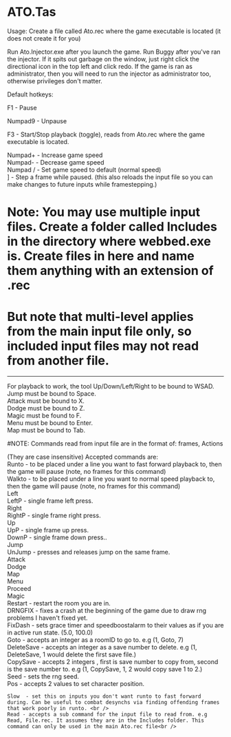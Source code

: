 # ATO.Tas

Usage:
Create a file called Ato.rec where the game executable is located (it does not create it for you)

Run Ato.Injector.exe after you launch the game.
Run Buggy after you've ran the injector. If it spits out garbage on the window, just right click the directional icon in the top left and click redo.
If the game is ran as administrator, then you will need to run the injector as administrator too, otherwise privileges don't matter.

Default hotkeys:

F1 - Pause

Numpad9 - Unpause

F3 - Start/Stop playback (toggle), reads from Ato.rec where the game executable is located.

Numpad+ - Increase game speed <br />
Numpad- - Decrease game speed <br />
Numpad / - Set game speed to default (normal speed) <br />
] - Step a frame while paused. (this also reloads the input file so you can make changes to future inputs while framestepping.)<br/>

# Note: You may use multiple input files. Create a folder called Includes in the directory where webbed.exe is. Create files in here and name them anything with an extension of .rec
# But note that multi-level applies from the main input file only, so included input files may not read from another file.

--------------------------------------------------------

For playback to work, the tool Up/Down/Left/Right to be bound to WSAD. <br />
Jump must be bound to Space. <br />
Attack must be bound to X. <br />
Dodge must be bound to Z. <br />
Magic must be found to F. <br />
Menu must be bound to Enter. <br />
Map must be bound to Tab. <br />

#NOTE: 
Commands read from input file are in the format of:
   frames, Actions

(They are case insensitive)
Accepted commands are: <br />
    Runto - to be placed under a line you want to fast forward playback to, then the game will pause (note, no frames for this command) <br />
    Walkto - to be placed under a line you want to normal speed playback to, then the game will pause (note, no frames for this command) <br />
    Left <br />
    LeftP - single frame left press. <br />
    Right <br />
    RightP - single frame right press. <br />
    Up <br />
    UpP - single frame up press. <br />
    DownP - single frame down press.. <br />
    Jump <br />
    UnJump - presses and releases jump on the same frame. <br />
    Attack <br />
    Dodge <br />
    Map <br />
    Menu <br />
    Proceed <br />
    Magic <br />
    Restart - restart the room you are in. <br />
    DRNGFIX - fixes a crash at the beginning of the game due to draw rng problems I haven't fixed yet. <br />
    FixDash - sets grace timer and speedboostalarm to their values as if you are in active run state. (5.0, 100.0) <br />
    Goto - accepts an integer as a roomID to go to. e.g (1, Goto, 7) <br />
    DeleteSave - accepts an integer as a save number to delete. e.g  (1, DeleteSave, 1 would delete the first save file.) <br />
    CopySave - accepts 2 integers , first is save number to copy from, second is the save number to. e.g (1, CopySave, 1, 2 would copy save 1 to 2.) <br />
    Seed - sets the rng seed. <br />
    Pos - accepts 2 values to set character position. <br />
    

    Slow  - set this on inputs you don't want runto to fast forward during. Can be useful to combat desynchs via finding offending frames that work poorly in runto. <br />
    Read - accepts a sub command for the input file to read from. e.g Read, File.rec. It assumes they are in the Includes folder. This command can only be used in the main Ato.rec file<br />
